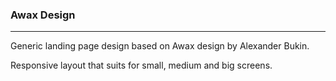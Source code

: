 ### Awax Design

---

Generic landing page design  based on Awax design by Alexander Bukin.

Responsive layout that suits for small, medium and big screens.